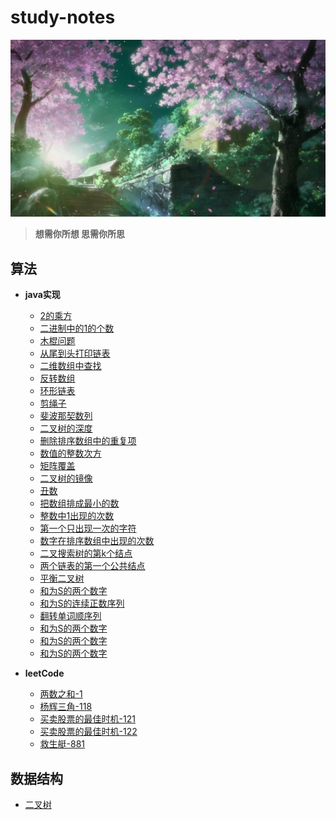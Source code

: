 # study-notes
![](images/cherry.jpg)
> **想需你所想 思需你所思**
## 算法
* **java实现**
  
   * [2的乘方](https://github.com/williambaozk/study-notes/blob/master/algorithm/java/code/thePowerOfTwo.md)
   * [二进制中的1的个数](https://github.com/williambaozk/study-notes/blob/master/algorithm/java/code/theCountOfOne2.md)
   * [木棍问题](https://github.com/williambaozk/study-notes/blob/master/algorithm/java/code/木棍问题.md)
   * [从尾到头打印链表](https://github.com/williambaozk/study-notes/blob/master/algorithm/java/code/从尾到头打印链表.md)
   * [二维数组中查找](https://github.com/williambaozk/study-notes/blob/master/algorithm/java/code/二维数组中查找.md)
   * [反转数组](https://github.com/williambaozk/study-notes/blob/master/algorithm/java/code/反转数组.md)
   * [环形链表](https://github.com/williambaozk/study-notes/blob/master/algorithm/java/code/环形链表.md)
   * [剪绳子](https://github.com/williambaozk/study-notes/blob/master/algorithm/java/code/剪绳子.md)
   * [斐波那契数列](https://github.com/williambaozk/study-notes/blob/master/algorithm/java/code/斐波那契数列.md)
   * [二叉树的深度](https://github.com/williambaozk/study-notes/blob/master/algorithm/java/code/二叉树的深度.md)
   * [删除排序数组中的重复项](https://github.com/williambaozk/study-notes/blob/master/algorithm/java/code/删除排序数组中的重复项.md)
   * [数值的整数次方](https://github.com/williambaozk/study-notes/blob/master/algorithm/java/code/数值的整数次方.md)
   * [矩阵覆盖](https://github.com/williambaozk/study-notes/blob/master/algorithm/java/code/矩阵覆盖.md)
   * [二叉树的镜像](https://github.com/williambaozk/study-notes/blob/master/algorithm/java/code/二叉树的镜像.md)
   * [丑数](https://github.com/williambaozk/study-notes/blob/master/algorithm/java/code/丑数.md)
   * [把数组排成最小的数](https://github.com/williambaozk/study-notes/blob/master/algorithm/java/code/把数组排成最小的数.md)
   * [整数中1出现的次数](https://github.com/williambaozk/study-notes/blob/master/algorithm/java/code/整数中1出现的次数.md)
   * [第一个只出现一次的字符](https://github.com/williambaozk/study-notes/blob/master/algorithm/java/code/第一个只出现一次的字符.md)
   * [数字在排序数组中出现的次数](https://github.com/williambaozk/study-notes/blob/master/algorithm/java/code/数字在排序数组中出现的次数.md)
   * [二叉搜索树的第k个结点](https://github.com/williambaozk/study-notes/blob/master/algorithm/java/code/二叉搜索树的第k个结点.md)
   * [两个链表的第一个公共结点](https://github.com/williambaozk/study-notes/blob/master/algorithm/java/code/两个链表的第一个公共结点.md)
   * [平衡二叉树](https://github.com/williambaozk/study-notes/blob/master/algorithm/java/code/平衡二叉树.md)
   * [和为S的两个数字](https://github.com/williambaozk/study-notes/blob/master/algorithm/java/code/和为S的两个数字.md)
   * [和为S的连续正数序列](https://github.com/williambaozk/study-notes/blob/master/algorithm/java/code/和为S的连续正数序列.md)
   * [翻转单词顺序列](https://github.com/williambaozk/study-notes/blob/master/algorithm/java/code/翻转单词顺序列.md)
   * [和为S的两个数字](https://github.com/williambaozk/study-notes/blob/master/algorithm/java/code/和为S的两个数字.md)
   * [和为S的两个数字](https://github.com/williambaozk/study-notes/blob/master/algorithm/java/code/和为S的两个数字.md)
   * [和为S的两个数字](https://github.com/williambaozk/study-notes/blob/master/algorithm/java/code/和为S的两个数字.md)
   
* **leetCode** 
  * [两数之和-1](https://github.com/williambaozk/study-notes/blob/master/algorithm/java/code/两数之和.md)
  * [杨辉三角-118](https://github.com/williambaozk/study-notes/blob/master/algorithm/java/code/杨辉三角.md)
  * [买卖股票的最佳时机-121](https://github.com/williambaozk/study-notes/blob/master/algorithm/java/code/买卖股票的最佳时机-121.md)
  * [买卖股票的最佳时机-122](https://github.com/williambaozk/study-notes/blob/master/algorithm/java/code/买卖股票的最佳时机-122.md)
  * [救生艇-881](https://github.com/williambaozk/study-notes/blob/master/algorithm/java/code/numRescueBoats.md)

## 数据结构
  * [二叉树](https://github.com/williambaozk/study-notes/blob/master/data-structure/binaryTree.md)

